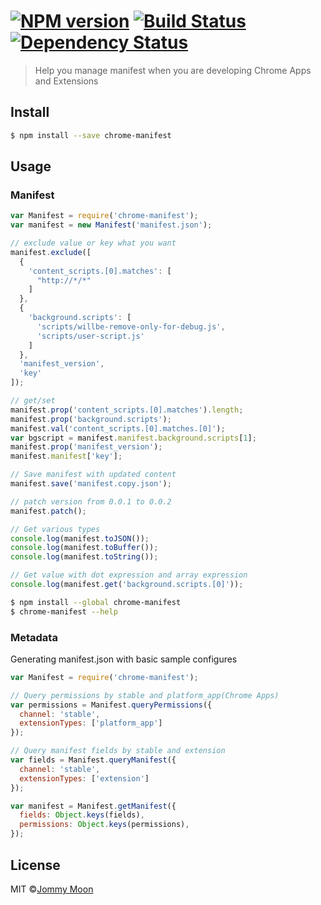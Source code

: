 #  [![NPM version][npm-image]][npm-url] [![Build Status][travis-image]][travis-url] [![Dependency Status][daviddm-url]][daviddm-image]

> Help you manage manifest when you are developing Chrome Apps and Extensions


## Install

```sh
$ npm install --save chrome-manifest
```


## Usage

### Manifest

```js
var Manifest = require('chrome-manifest');
var manifest = new Manifest('manifest.json');

// exclude value or key what you want
manifest.exclude([
  {
    'content_scripts.[0].matches': [
      "http://*/*"
    ]
  },
  {
    'background.scripts': [
      'scripts/willbe-remove-only-for-debug.js',
      'scripts/user-script.js'
    ]
  },
  'manifest_version',
  'key'
]);

// get/set
manifest.prop('content_scripts.[0].matches').length;
manifest.prop('background.scripts');
manifest.val('content_scripts.[0].matches.[0]');
var bgscript = manifest.manifest.background.scripts[1];
manifest.prop('manifest_version');
manifest.manifest['key'];

// Save manifest with updated content
manifest.save('manifest.copy.json');

// patch version from 0.0.1 to 0.0.2
manifest.patch();

// Get various types
console.log(manifest.toJSON());
console.log(manifest.toBuffer());
console.log(manifest.toString());

// Get value with dot expression and array expression
console.log(manifest.get('background.scripts.[0]'));
```

```sh
$ npm install --global chrome-manifest
$ chrome-manifest --help
```

### Metadata

Generating manifest.json with basic sample configures

```js
var Manifest = require('chrome-manifest');

// Query permissions by stable and platform_app(Chrome Apps)
var permissions = Manifest.queryPermissions({
  channel: 'stable',
  extensionTypes: ['platform_app']
});

// Query manifest fields by stable and extension
var fields = Manifest.queryManifest({
  channel: 'stable',
  extensionTypes: ['extension']
});

var manifest = Manifest.getManifest({
  fields: Object.keys(fields),
  permissions: Object.keys(permissions),
});
```

## License

MIT ©[Jommy Moon](http://ragingwind.me)


[npm-url]: https://npmjs.org/package/chrome-manifest
[npm-image]: https://badge.fury.io/js/chrome-manifest.svg
[travis-url]: https://travis-ci.org/ragingwind/chrome-manifest
[travis-image]: https://travis-ci.org/ragingwind/chrome-manifest.svg?branch=master
[daviddm-url]: https://david-dm.org/ragingwind/chrome-manifest.svg?theme=shields.io
[daviddm-image]: https://david-dm.org/ragingwind/chrome-manifest
